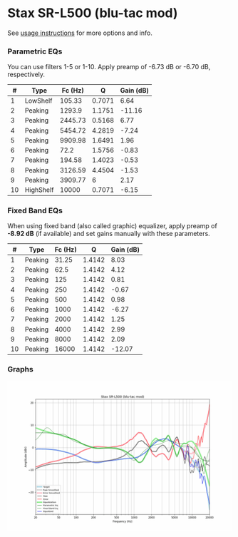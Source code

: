 # Stax SR-L500 (blu-tac mod)
See [usage instructions](https://github.com/jaakkopasanen/AutoEq#usage) for more options and info.

### Parametric EQs
You can use filters 1-5 or 1-10. Apply preamp of -6.73 dB or -6.70 dB, respectively.

|   # | Type      |   Fc (Hz) |      Q |   Gain (dB) |
|-----|-----------|-----------|--------|-------------|
|   1 | LowShelf  |    105.33 | 0.7071 |        6.64 |
|   2 | Peaking   |   1293.9  | 1.1751 |      -11.16 |
|   3 | Peaking   |   2445.73 | 0.5168 |        6.77 |
|   4 | Peaking   |   5454.72 | 4.2819 |       -7.24 |
|   5 | Peaking   |   9909.98 | 1.6491 |        1.96 |
|   6 | Peaking   |     72.2  | 1.5756 |       -0.83 |
|   7 | Peaking   |    194.58 | 1.4023 |       -0.53 |
|   8 | Peaking   |   3126.59 | 4.4504 |       -1.53 |
|   9 | Peaking   |   3909.77 | 6      |        2.17 |
|  10 | HighShelf |  10000    | 0.7071 |       -6.15 |

### Fixed Band EQs
When using fixed band (also called graphic) equalizer, apply preamp of **-8.92 dB** (if available) and set gains manually with these parameters.

|   # | Type    |   Fc (Hz) |      Q |   Gain (dB) |
|-----|---------|-----------|--------|-------------|
|   1 | Peaking |     31.25 | 1.4142 |        8.03 |
|   2 | Peaking |     62.5  | 1.4142 |        4.12 |
|   3 | Peaking |    125    | 1.4142 |        0.81 |
|   4 | Peaking |    250    | 1.4142 |       -0.67 |
|   5 | Peaking |    500    | 1.4142 |        0.98 |
|   6 | Peaking |   1000    | 1.4142 |       -6.27 |
|   7 | Peaking |   2000    | 1.4142 |        1.25 |
|   8 | Peaking |   4000    | 1.4142 |        2.99 |
|   9 | Peaking |   8000    | 1.4142 |        2.09 |
|  10 | Peaking |  16000    | 1.4142 |      -12.07 |

### Graphs
![](./Stax%20SR-L500%20(blu-tac%20mod).png)
